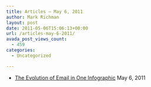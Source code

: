 ```yaml
---
title: Articles – May 6, 2011
author: Mark Richman
layout: post
date: 2011-05-06T15:06:13+00:00
url: /articles-may-6-2011/
avada_post_views_count:
  - 459
categories:
  - Uncategorized

---
```

  * [The Evolution of Email in One Infographic][1]
May 6, 2011 </ul>

 [1]: http://www.winbeta.org/?q=news/evolution-email-one-infographic